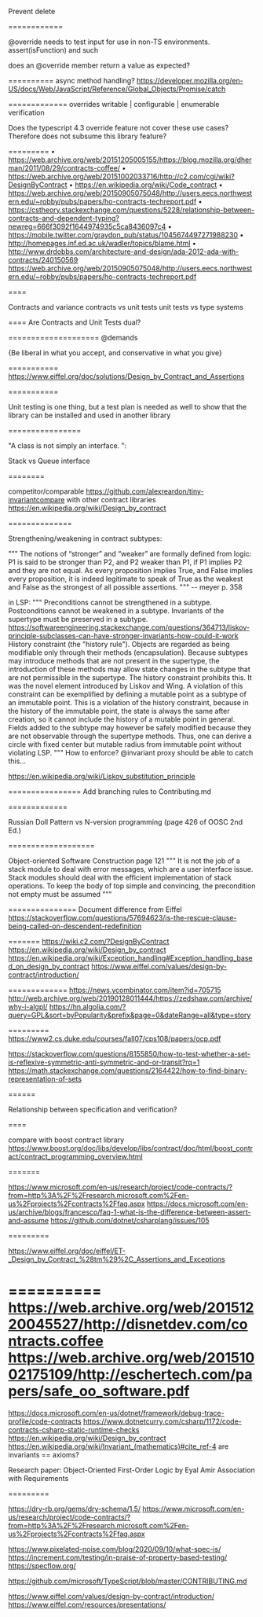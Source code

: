 Prevent delete

============

@override needs to test input for use in non-TS environments. assert(isFunction) and such

does an @override member return a value as expected?

==========
async method handling?
<https://developer.mozilla.org/en-US/docs/Web/JavaScript/Reference/Global_Objects/Promise/catch>

=============
overrides
 writable | configurable | enumerable verification

Does the typescript 4.3 override feature not cover these use cases? Therefore does not subsume this
library feature?

=========
 • <https://web.archive.org/web/20151205005155/https://blog.mozilla.org/dherman/2011/08/29/contracts-coffee/>
 • <https://web.archive.org/web/20151002033716/http://c2.com/cgi/wiki?DesignByContract>
 • <https://en.wikipedia.org/wiki/Code_contract>
 • <https://web.archive.org/web/20150905075048/http://users.eecs.northwestern.edu/~robby/pubs/papers/ho-contracts-techreport.pdf>
 • <https://cstheory.stackexchange.com/questions/5228/relationship-between-contracts-and-dependent-typing?newreg=666f3092f1644974935c5ca8436097c4>
 • <https://mobile.twitter.com/graydon_pub/status/1045674497271988230>
 • <http://homepages.inf.ed.ac.uk/wadler/topics/blame.html>
 • <http://www.drdobbs.com/architecture-and-design/ada-2012-ada-with-contracts/240150569>
<https://web.archive.org/web/20150905075048/http://users.eecs.northwestern.edu/~robby/pubs/papers/ho-contracts-techreport.pdf>

====

Contracts and variance
contracts vs unit tests
unit tests vs type systems

====
Are Contracts and Unit Tests dual?

====================
@demands

{Be liberal in what you accept, and conservative in what you give}

===========
<https://www.eiffel.org/doc/solutions/Design_by_Contract_and_Assertions>

===========

Unit testing is one thing, but a test plan is needed as well to show that the library can be installed and used in another library

================

"A class is not simply an interface. ":

Stack vs Queue interface

========
 
competitor/comparable
<https://github.com/alexreardon/tiny-invariantcompare> with other contract libraries
 <https://en.wikipedia.org/wiki/Design_by_contract>

==============

Strengthening/weakening in contract subtypes:

"""
The notions of “stronger” and “weaker” are formally defined from logic: P1 is said to be
stronger than P2, and P2 weaker than P1, if P1 implies P2 and they are not equal. As every
proposition implies True, and False implies every proposition, it is indeed legitimate to
speak of True as the weakest and False as the strongest of all possible assertions.
""" -- meyer p. 358

in LSP:
"""
Preconditions cannot be strengthened in a subtype.
Postconditions cannot be weakened in a subtype.
Invariants of the supertype must be preserved in a subtype.
 <https://softwareengineering.stackexchange.com/questions/364713/liskov-principle-subclasses-can-have-stronger-invariants-how-could-it-work>
History constraint (the "history rule"). Objects are regarded as being
 modifiable only through their methods (encapsulation). Because subtypes may
 introduce methods that are not present in the supertype, the introduction
 of these methods may allow state changes in the subtype that are not
 permissible in the supertype. The history constraint prohibits this. It
 was the novel element introduced by Liskov and Wing. A violation of this
 constraint can be exemplified by defining a mutable point as a subtype of
 an immutable point. This is a violation of the history constraint, because
 in the history of the immutable point, the state is always the same after
 creation, so it cannot include the history of a mutable point in general.
 Fields added to the subtype may however be safely modified because they are
 not observable through the supertype methods. Thus, one can derive a circle
 with fixed center but mutable radius from immutable point without violating LSP.
"""
How to enforce? @invariant proxy should be able to catch this...

<https://en.wikipedia.org/wiki/Liskov_substitution_principle>

================
Add branching rules to Contributing.md

=============

Russian Doll Pattern vs N-version programming (page 426 of OOSC 2nd Ed.)

===================

Object-oriented Software Construction
 page 121
 """
 It is not the job of a stack module to deal with error messages,
 which are a user interface issue. Stack modules should deal with the
 efficient implementation of stack operations. To keep the body of top
 simple and convincing, the precondition not empty must be assumed
 """

===============
Document difference from Eiffel
<https://stackoverflow.com/questions/57694623/is-the-rescue-clause-being-called-on-descendent-redefinition>

=======
<https://wiki.c2.com/?DesignByContract>
<https://en.wikipedia.org/wiki/Design_by_contract>
<https://en.wikipedia.org/wiki/Exception_handling#Exception_handling_based_on_design_by_contract>
<https://www.eiffel.com/values/design-by-contract/introduction/>

=============
<https://news.ycombinator.com/item?id=705715>
<http://web.archive.org/web/20190128011444/https://zedshaw.com/archive/why-i-algpl/>
<https://hn.algolia.com/?query=GPL&sort=byPopularity&prefix&page=0&dateRange=all&type=story>

=========
<https://www2.cs.duke.edu/courses/fall07/cps108/papers/ocp.pdf>

<https://stackoverflow.com/questions/8155850/how-to-test-whether-a-set-is-reflexive-symmetric-anti-symmetric-and-or-transit?rq=1>
<https://math.stackexchange.com/questions/2164422/how-to-find-binary-representation-of-sets>

======

Relationship between specification and verification?

====

compare with boost contract library
<https://www.boost.org/doc/libs/develop/libs/contract/doc/html/boost_contract/contract_programming_overview.html>

=======

<https://www.microsoft.com/en-us/research/project/code-contracts/?from=http%3A%2F%2Fresearch.microsoft.com%2Fen-us%2Fprojects%2Fcontracts%2Ffaq.aspx>
<https://docs.microsoft.com/en-us/archive/blogs/francesco/faq-1-what-is-the-difference-between-assert-and-assume>
<https://github.com/dotnet/csharplang/issues/105>

=========

<https://www.eiffel.org/doc/eiffel/ET-_Design_by_Contract_%28tm%29%2C_Assertions_and_Exceptions>

==========
<https://web.archive.org/web/20151220045527/http://disnetdev.com/contracts.coffee>
<https://web.archive.org/web/20151002175109/http://eschertech.com/papers/safe_oo_software.pdf>
==========

<https://docs.microsoft.com/en-us/dotnet/framework/debug-trace-profile/code-contracts>
<https://www.dotnetcurry.com/csharp/1172/code-contracts-csharp-static-runtime-checks>
<https://en.wikipedia.org/wiki/Design_by_contract>
<https://en.wikipedia.org/wiki/Invariant_(mathematics)#cite_ref-4>
are invariants == axioms?

Research paper:
 Object-Oriented First-Order Logic by Eyal Amir
 Association with Requirements

=========

<https://dry-rb.org/gems/dry-schema/1.5/>
<https://www.microsoft.com/en-us/research/project/code-contracts/?from=http%3A%2F%2Fresearch.microsoft.com%2Fen-us%2Fprojects%2Fcontracts%2Ffaq.aspx>

<https://www.pixelated-noise.com/blog/2020/09/10/what-spec-is/>
<https://increment.com/testing/in-praise-of-property-based-testing/>
<https://specflow.org/>

<https://github.com/microsoft/TypeScript/blob/master/CONTRIBUTING.md>

<https://www.eiffel.com/values/design-by-contract/introduction/>
<https://www.eiffel.com/resources/presentations/>
